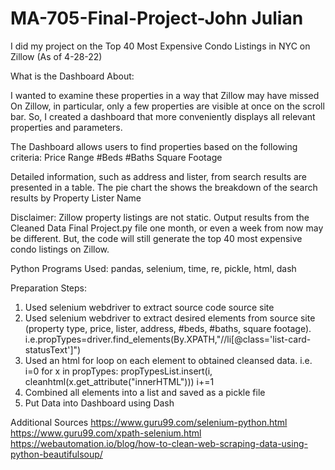 # MA-705-Final-Project-John Julian

I did my project on the Top 40 Most Expensive Condo Listings in NYC on Zillow (As of 4-28-22)

What is the Dashboard About:

I wanted to examine these properties in a way that Zillow may have missed
On Zillow, in particular, only a few properties are visible at once on the scroll bar. So, I created a dashboard that more conveniently displays all relevant properties and parameters.

The Dashboard allows users to find properties based on the following criteria:
Price Range
#Beds
#Baths
Square Footage

Detailed information, such as address and lister, from search results are presented in a table.
The pie chart the shows the breakdown of the search results by Property Lister Name


Disclaimer: Zillow property listings are not static. Output results from the Cleaned Data Final Project.py file one month, or even a week from now may be different. But, the code will still generate the top 40 most expensive condo listings on Zillow.

Python Programs Used: pandas, selenium, time, re, pickle, html, dash

Preparation Steps:
1. Used selenium webdriver to extract source code source site
2. Used selenium webdriver to extract desired elements from source site (property type, price, lister, address, #beds, #baths, square footage). i.e.propTypes=driver.find_elements(By.XPATH,"//li[@class='list-card-statusText']")
3. Used an html for loop on each element to obtained cleansed data. i.e. i=0
for x in propTypes:
    propTypesList.insert(i, cleanhtml(x.get_attribute("innerHTML")))
    i+=1
3. Combined all elements into a list and saved as a pickle file
4. Put Data into Dashboard using Dash

Additional Sources 
https://www.guru99.com/selenium-python.html
https://www.guru99.com/xpath-selenium.html
https://webautomation.io/blog/how-to-clean-web-scraping-data-using-python-beautifulsoup/


  


